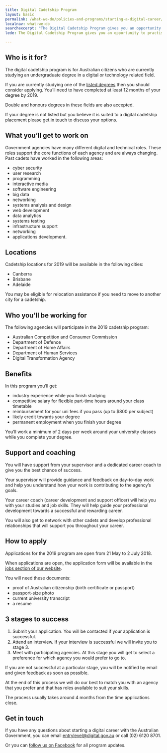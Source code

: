 ```yaml
---
title: Digital Cadetship Program
layout: basic
permalink: /what-we-do/policies-and-programs/starting-a-digital-career/cadetship/
localnav: what-we-do
searchexcerpt: "The Digital Cadetship Program gives you an opportunity to practise and develop your skills while you’re still studying."
lede: The Digital Cadetship Program gives you an opportunity to practise and develop your skills while you’re still studying.<br /><br />You’ll get to work in the industry while you finish studying and get a leg-up for a successful digital or technical career with the Australian Government.

---
```


## Who is it for?

The digital cadetship program is for Australian citizens who are currently studying an undergraduate degree in a digital or technology related field.

If you are currently studying one of the [listed degrees](/what-we-do/policies-and-programs/starting-a-digital-career/listed-degrees/) then you should consider applying. You’ll need to have completed at least 12 months of your degree by 2019.

Double and honours degrees in these fields are also accepted.

If your degree is not listed but you believe it is suited to a digital cadetship placement please [get in touch](#get-in-touch) to discuss your options.

## What you’ll get to work on

Government agencies have many different digital and technical roles. These roles support the core functions of each agency and are always changing. Past cadets have worked in the following areas:

- cyber security
- user research
- programming
- interactive media
- software engineering
- big data
- networking
- systems analysis and design
- web development
- data analytics
- systems testing
- infrastructure support
- networking
- applications development.

## Locations

Cadetship locations for 2019 will be available in the following cities:

- Canberra
- Brisbane
- Adelaide

You may be eligible for relocation assistance if you need to move to another city for a cadetship.

## Who you’ll be working for

The following agencies will participate in the 2019 cadetship program:

- Australian Competition and Consumer Commission
- Department of Defence
- Department of Home Affairs
- Department of Human Services
- Digital Transformation Agency

## Benefits

In this program you’ll get:

- industry experience while you finish studying
- competitive salary for flexible part-time hours around your class timetable
- reimbursement for your uni fees if you pass (up to $800 per subject)
- likely credit towards your degree
- permanent employment when you finish your degree

You’ll work a minimum of 2 days per week around your university classes while you complete your degree.

## Support and coaching

You will have support from your supervisor and a dedicated career coach to give you the best chance of success.

Your supervisor will provide guidance and feedback on day-to-day work and help you understand how your work is contributing to the agency’s goals.

Your career coach (career development and support officer) will help you with your studies and job skills. They will help guide your professional development towards a successful and rewarding career.

You will also get to network with other cadets and develop professional relationships that will support you throughout your career.   

## How to apply

Applications for the 2019 program are open from 21 May to 2 July 2018.

When applications are open, the application form will be available in the [jobs section of our website](https://www.dta.gov.au/who-we-are/corporate/jobs/).

You will need these documents:

- proof of Australian citizenship (birth certificate or passport)
- passport-size photo
- current university transcript  
- a resume

## 3 stages to success

1. Submit your application. You will be contacted if your application is successful.
2. Attend an interview. If your interview is successful we will invite you to stage 3.
3. Meet with participating agencies. At this stage you will get to select a preference for which agency you would prefer to go to.

If you are not successful at a particular stage, you will be notified by email and given feedback as soon as possible.

At the end of this process we will do our best to match you with an agency that you prefer and that has roles available to suit your skills.

The process usually takes around 4 months from the time applications close.     

## Get in touch

If you have any questions about starting a digital career with the Australian Government, you can email [entrylevel@digital.gov.au](mailto:entrylevel@digital.gov.au) or call (02) 6120 8701.

Or you can [follow us on Facebook](https://www.facebook.com/digitalentrylevel/) for all program updates.  
